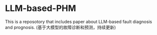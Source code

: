 # LLM-based-PHM
This is a reposotory that includes paper about LLM-based fault diagnosis and prognosis. (基于大模型的故障诊断和预测，持续更新)
